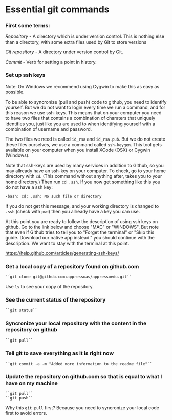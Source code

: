 # Essential git commands

### First some terms: 

*Repository* - A directory which is under version control. This is nothing else than a directory, with some extra files used by Git to store versions

*Git repository* - A directory under version control by Git.

*Commit* - Verb for setting a point in history.

### Set up ssh keys 

Note: On Windows we recommend using Cygwin to make this as easy as possible.

To be able to syncronize (pull and push) code to github, you need to identify yourself. But we do not 
want to login every time we run a command, and for this reason we use ssh-keys. This means that on your 
computer you need to have two files that contains a combination of charaters that uniquely identifies you, 
just like you are used to when identifying yourself with a combination of username and password.

The two files we need is called ``id_rsa`` and ``id_rsa.pub``. But we do not create these files ourselves, 
we use a command called ``ssh-keygen``. This tool gets available on your computer when you install
XCode (OSX) or Cygwin (Windows).

Note that ssh-keys are used by many services in addition to Github, so you may allready have an ssh-key 
on your computer. To check, go to your home directory with ``cd``. (This command without anything after, 
takes you to your home directory.) Then run ``cd .ssh``. If you now get something like this you do not 
have a ssh key:

    -bash: cd: .ssh: No such file or directory

If you do not get this message, and your working directory is changed to ``.ssh`` (check with ``pwd``) 
then you allready have a key you can use.

At this point you are ready to follow the description of using ssh keys on github. Go to the link below 
and choose "MAC" or "WINDOWS". But note that even if Github tries to tell you to "Forget the terminal" or 
"Skip this guide. Download our native app instead." you should continue with the description. We want to 
stay with the terminal at this point.

https://help.github.com/articles/generating-ssh-keys/

### Get a local copy of a repository found on github.com

    ´´git clone git@github.com:appressoas/appressoedu.git´´

Use ``ls`` to see your copy of the repository.

### See the current status of the repository

    ``git status``

### Syncronize your local repository with the content in the repository on github

    ``git pull``

### Tell git to save everything as it is right now

    ´´git commit -a -m "Added more information to the readme file"``

### Update the repository on github.com so that is equal to what I have on my machine

    ``git pull``
    ``git push``

Why this ``git pull`` first? Because you need to syncronize your local code first to avoid errors.

